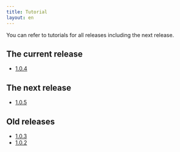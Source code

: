 ```yaml
---
title: Tutorial
layout: en
---
```


You can refer to tutorials for all releases including the next
release.

## The current release

* [1.0.4](1.0.4/)

## The next release

* [1.0.5](1.0.5/)

## Old releases

* [1.0.3](1.0.3/)
* [1.0.2](1.0.2/)

